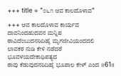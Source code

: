 +++
title = "೦೬೧ ಆವ ಕಾಲದೊಳಾವ"

+++
ಆವ ಕಾಲದೊಳಾವ ಕಾರ್ಯವ  
ದಾವನಿಂದಹುದವನ ಮನ್ನಿಪ  
ಠಾವಿದೆಂಬುದನರಿದಿಹೈ ಮೃಗಜೀವಿಯಂದದಲಿ  
ಲಾವಕರ ನುಡಿ ಕೇಳಿ ನಡೆದರೆ  
ಭೂವಳಯದೇಕಾಧಿಪತ್ಯದ  
ಠಾವು ಕೆಡುವುದನರಿದಿಹೈ ಭೂಪಾಲ ಕೇಳ್ ಎಂದ     ॥61॥